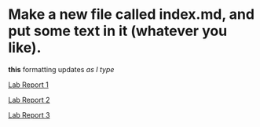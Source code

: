# Make a new file called index.md, and put some text in it (whatever you like).

**this** formatting updates *as I type*

[Lab Report 1](lab_report_1_week_2.html)

[Lab Report 2](lab_report_2_week_4.html)

[Lab Report 3](lab_report_3_week_6.html)
